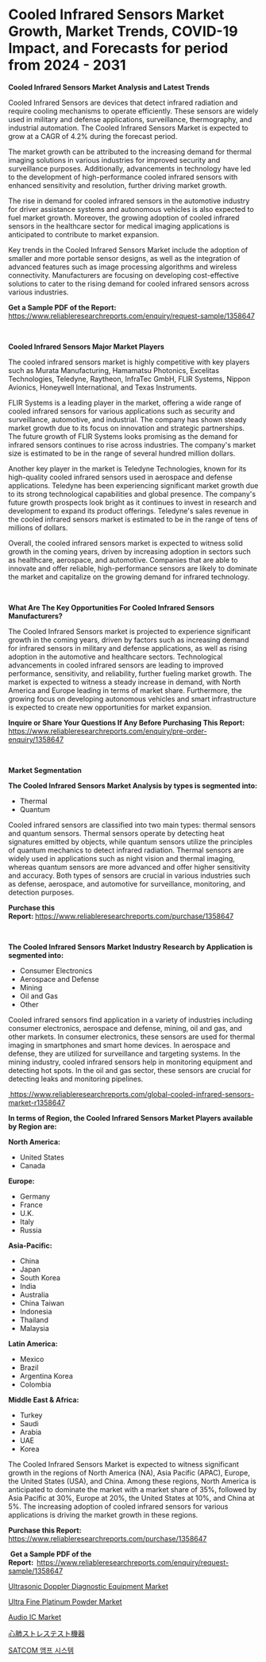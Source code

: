 <p><h1>Cooled Infrared Sensors Market Growth, Market Trends, COVID-19 Impact, and Forecasts for period from 2024 - 2031</h1></p><p><strong>Cooled Infrared Sensors Market Analysis and Latest Trends</strong></p>
<p><p>Cooled Infrared Sensors are devices that detect infrared radiation and require cooling mechanisms to operate efficiently. These sensors are widely used in military and defense applications, surveillance, thermography, and industrial automation. The Cooled Infrared Sensors Market is expected to grow at a CAGR of 4.2% during the forecast period.</p><p>The market growth can be attributed to the increasing demand for thermal imaging solutions in various industries for improved security and surveillance purposes. Additionally, advancements in technology have led to the development of high-performance cooled infrared sensors with enhanced sensitivity and resolution, further driving market growth.</p><p>The rise in demand for cooled infrared sensors in the automotive industry for driver assistance systems and autonomous vehicles is also expected to fuel market growth. Moreover, the growing adoption of cooled infrared sensors in the healthcare sector for medical imaging applications is anticipated to contribute to market expansion.</p><p>Key trends in the Cooled Infrared Sensors Market include the adoption of smaller and more portable sensor designs, as well as the integration of advanced features such as image processing algorithms and wireless connectivity. Manufacturers are focusing on developing cost-effective solutions to cater to the rising demand for cooled infrared sensors across various industries.</p></p>
<p><strong>Get a Sample PDF of the Report:&nbsp;</strong> <a href="https://www.reliableresearchreports.com/enquiry/request-sample/1358647">https://www.reliableresearchreports.com/enquiry/request-sample/1358647</a></p>
<p>&nbsp;</p>
<p><strong>Cooled Infrared Sensors Major Market Players</strong></p>
<p><p>The cooled infrared sensors market is highly competitive with key players such as Murata Manufacturing, Hamamatsu Photonics, Excelitas Technologies, Teledyne, Raytheon, InfraTec GmbH, FLIR Systems, Nippon Avionics, Honeywell International, and Texas Instruments.</p><p>FLIR Systems is a leading player in the market, offering a wide range of cooled infrared sensors for various applications such as security and surveillance, automotive, and industrial. The company has shown steady market growth due to its focus on innovation and strategic partnerships. The future growth of FLIR Systems looks promising as the demand for infrared sensors continues to rise across industries. The company's market size is estimated to be in the range of several hundred million dollars.</p><p>Another key player in the market is Teledyne Technologies, known for its high-quality cooled infrared sensors used in aerospace and defense applications. Teledyne has been experiencing significant market growth due to its strong technological capabilities and global presence. The company's future growth prospects look bright as it continues to invest in research and development to expand its product offerings. Teledyne's sales revenue in the cooled infrared sensors market is estimated to be in the range of tens of millions of dollars.</p><p>Overall, the cooled infrared sensors market is expected to witness solid growth in the coming years, driven by increasing adoption in sectors such as healthcare, aerospace, and automotive. Companies that are able to innovate and offer reliable, high-performance sensors are likely to dominate the market and capitalize on the growing demand for infrared technology.</p></p>
<p>&nbsp;</p>
<p><strong>What Are The Key Opportunities For Cooled Infrared Sensors Manufacturers?</strong></p>
<p><p>The Cooled Infrared Sensors market is projected to experience significant growth in the coming years, driven by factors such as increasing demand for infrared sensors in military and defense applications, as well as rising adoption in the automotive and healthcare sectors. Technological advancements in cooled infrared sensors are leading to improved performance, sensitivity, and reliability, further fueling market growth. The market is expected to witness a steady increase in demand, with North America and Europe leading in terms of market share. Furthermore, the growing focus on developing autonomous vehicles and smart infrastructure is expected to create new opportunities for market expansion.</p></p>
<p><strong>Inquire or Share Your Questions If Any Before Purchasing This Report:</strong> <a href="https://www.reliableresearchreports.com/enquiry/pre-order-enquiry/1358647">https://www.reliableresearchreports.com/enquiry/pre-order-enquiry/1358647</a></p>
<p>&nbsp;</p>
<p><strong>Market Segmentation</strong></p>
<p><strong>The Cooled Infrared Sensors Market Analysis by types is segmented into:</strong></p>
<p><ul><li>Thermal</li><li>Quantum</li></ul></p>
<p><p>Cooled infrared sensors are classified into two main types: thermal sensors and quantum sensors. Thermal sensors operate by detecting heat signatures emitted by objects, while quantum sensors utilize the principles of quantum mechanics to detect infrared radiation. Thermal sensors are widely used in applications such as night vision and thermal imaging, whereas quantum sensors are more advanced and offer higher sensitivity and accuracy. Both types of sensors are crucial in various industries such as defense, aerospace, and automotive for surveillance, monitoring, and detection purposes.</p></p>
<p><strong>Purchase this Report:&nbsp;</strong><a href="https://www.reliableresearchreports.com/purchase/1358647">https://www.reliableresearchreports.com/purchase/1358647</a></p>
<p>&nbsp;</p>
<p><strong>The Cooled Infrared Sensors Market Industry Research by Application is segmented into:</strong></p>
<p><ul><li>Consumer Electronics</li><li>Aerospace and Defense</li><li>Mining</li><li>Oil and Gas</li><li>Other</li></ul></p>
<p><p>Cooled infrared sensors find application in a variety of industries including consumer electronics, aerospace and defense, mining, oil and gas, and other markets. In consumer electronics, these sensors are used for thermal imaging in smartphones and smart home devices. In aerospace and defense, they are utilized for surveillance and targeting systems. In the mining industry, cooled infrared sensors help in monitoring equipment and detecting hot spots. In the oil and gas sector, these sensors are crucial for detecting leaks and monitoring pipelines.</p></p>
<p><a href="https://www.reliableresearchreports.com/global-cooled-infrared-sensors-market-r1358647">&nbsp;https://www.reliableresearchreports.com/global-cooled-infrared-sensors-market-r1358647</a></p>
<p><strong>In terms of Region, the Cooled Infrared Sensors Market Players available by Region are:</strong></p>
<p>
    <p> <strong> North America: </strong>
        <ul>
            <li>United States</li>
            <li>Canada</li>
        </ul>
        </p> 
    <p> <strong> Europe: </strong>
        <ul>
            <li>Germany</li>
            <li>France</li>
            <li>U.K.</li>
            <li>Italy</li>
            <li>Russia</li>
        </ul>
        </p> 
    <p> <strong> Asia-Pacific: </strong>
        <ul>
            <li>China</li>
            <li>Japan</li>
            <li>South Korea</li>
            <li>India</li>
            <li>Australia</li>
            <li>China Taiwan</li>
            <li>Indonesia</li>
            <li>Thailand</li>
            <li>Malaysia</li>
        </ul>
        </p> 
    <p> <strong> Latin America: </strong>
        <ul>
            <li>Mexico</li>
            <li>Brazil</li>
            <li>Argentina Korea</li>
            <li>Colombia</li>
        </ul>
        </p> 
    <p> <strong> Middle East & Africa: </strong>
        <ul>
            <li>Turkey</li>
            <li>Saudi</li>
            <li>Arabia</li>
            <li>UAE</li>
            <li>Korea</li>
        </ul>
    </p>
    </p>
<p><p>The Cooled Infrared Sensors Market is expected to witness significant growth in the regions of North America (NA), Asia Pacific (APAC), Europe, the United States (USA), and China. Among these regions, North America is anticipated to dominate the market with a market share of 35%, followed by Asia Pacific at 30%, Europe at 20%, the United States at 10%, and China at 5%. The increasing adoption of cooled infrared sensors for various applications is driving the market growth in these regions.</p></p>
<p><strong>Purchase this Report: </strong><a href="https://www.reliableresearchreports.com/purchase/1358647">https://www.reliableresearchreports.com/purchase/1358647</a></p>
<p>&nbsp;<strong>Get a Sample PDF of the Report:&nbsp;&nbsp;</strong><a href="https://www.reliableresearchreports.com/enquiry/request-sample/1358647">https://www.reliableresearchreports.com/enquiry/request-sample/1358647</a></p>
<p><strong></strong></p>
<p><p><a href="https://github.com/jsmusil/Market-Research-Report-List-3/blob/main/ultrasonic-doppler-diagnostic-equipment-market.md">Ultrasonic Doppler Diagnostic Equipment Market</a></p><p><a href="https://www.linkedin.com/pulse/ultra-fine-platinum-powder-market-size-reveals-best-marketing-sikqf?trackingId=oOqAKa%2BTb2aQa90QGAcxKw%3D%3D">Ultra Fine Platinum Powder Market</a></p><p><a href="https://issuu.com/reportprime-2/docs/audio-ic-market-size-2030.pptx">Audio IC Market</a></p><p><a href="https://github.com/charm854/Market-Research-Report-List-1/blob/main/291749896083.md">心肺ストレステスト機器</a></p><p><a href="https://medium.com/@jackiefauhey9089475/%ED%86%B5%EC%8B%A0%EC%9C%84%EC%84%B1-%EC%95%B0%ED%94%84-%EC%8B%9C%EC%8A%A4%ED%85%9C-%EC%8B%9C%EC%9E%A5-%EB%B6%84%EC%84%9D-%EA%B7%B8-%EC%97%B0%ED%8F%89%EA%B7%A0%EC%A6%9D%EA%B0%80%EC%9C%A8-%EC%8B%9C%EC%9E%A5-%EC%84%B8%EB%B6%84%ED%99%94-%EB%B0%8F-%EA%B8%80%EB%A1%9C%EB%B2%8C-%EC%82%B0%EC%97%85-%EA%B0%9C%EC%9A%94-646766ead14b">SATCOM 앰프 시스템</a></p></p>